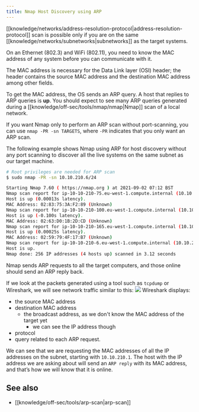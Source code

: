 ```yaml
---
title: Nmap Host Discovery using ARP
---
```


[[knowledge/networks/address-resolution-protocol|address-resolution-protocol]] scan is possible only if you are on the same [[knowledge/networks/subnetworks|subnetworks]] as the target systems.

On an Ethernet (802.3) and WiFi (802.11), you need to know the MAC address of any system before you can communicate with it.

The MAC address is necessary for the Data Link layer (OSI) header; the header contains the source MAC address and the destination MAC address among other fields.

To get the MAC address, the OS sends an ARP query. A host that replies to ARP queries is **up**. You should expect to see many ARP queries generated during a [[knowledge/off-sec/tools/nmap/nmap|Nmap]] scan of a local network.

If you want Nmap only to perform an ARP scan without port-scanning, you can use `nmap -PR -sn TARGETS`, where `-PR` indicates that you only want an ARP scan.

The following example shows Nmap using ARP for host discovery without any port scanning to discover all the live systems on the same subnet as our target machine.

```sh
# Root privileges are needed for ARP scan
$ sudo nmap -PR -sn 10.10.210.6/24

Starting Nmap 7.60 ( https://nmap.org ) at 2021-09-02 07:12 BST
Nmap scan report for ip-10-10-210-75.eu-west-1.compute.internal (10.10.210.75)
Host is up (0.00013s latency).
MAC Address: 02:83:75:3A:F2:89 (Unknown)
Nmap scan report for ip-10-10-210-100.eu-west-1.compute.internal (10.10.210.100)
Host is up (-0.100s latency).
MAC Address: 02:63:D0:1B:2D:CD (Unknown)
Nmap scan report for ip-10-10-210-165.eu-west-1.compute.internal (10.10.210.165)
Host is up (0.00025s latency).
MAC Address: 02:59:79:4F:17:B7 (Unknown)
Nmap scan report for ip-10-10-210-6.eu-west-1.compute.internal (10.10.210.6)
Host is up.
Nmap done: 256 IP addresses (4 hosts up) scanned in 3.12 seconds
```

Nmap sends ARP requests to all the target computers, and those online should send an ARP reply back.

If we look at the packets generated using a tool such as `tcpdump` or Wireshark, we will see network traffic similar to this:
![](https://tryhackme-images.s3.amazonaws.com/user-uploads/5f04259cf9bf5b57aed2c476/room-content/fc86462236edf4ee667f416b533c93fd.png)
Wireshark displays:

- the source MAC address
- destination MAC address
  - the broadcast address, as we don't know the MAC address of the target yet
    - we can see the IP address though
- protocol
- query related to each ARP request.

We can see that we are requesting the MAC addresses of all the IP addresses on the subnet, starting with `10.10.210.1`. The host with the IP address we are asking about will send an `ARP reply` with its MAC address, and that’s how we will know that it is online.

## See also

- [[knowledge/off-sec/tools/arp-scan|arp-scan]]
